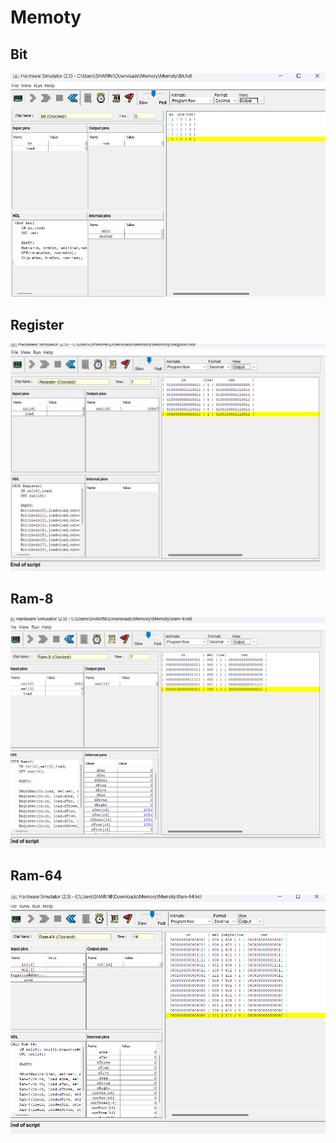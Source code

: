 # Memoty

## Bit
<img src="/Bit.png/">

## Register
<img src="/Register.png/">

## Ram-8
<img src="/Ram-8.png/">

## Ram-64
<img src="/Ram-64.png/">